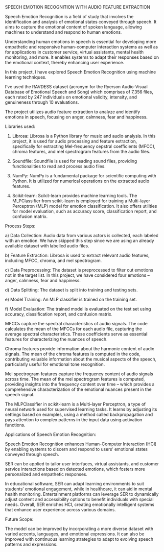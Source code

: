 SPEECH EMOTION RECOGNITION WITH AUDIO FEATURE EXTRACTION

Speech Emotion Recognition is a field of study that involves the identification and analysis of emotional states conveyed through speech. It aims to capture the emotional content of spoken language, allowing machines to understand and respond to human emotions.

Understanding human emotions in speech is essential for developing more empathetic and responsive human-computer interaction systems as well as for applications in customer service, virtual assistants, mental health monitoring, and more. It enables systems to adapt their responses based on the emotional context, thereby enhancing user experience.

In this project, I have explored Speech Emotion Recognition using machine learning techniques. 

I’ve used the RAVDESS dataset (acronym for the Ryerson Audio-Visual Database of Emotional Speech and Song) which comprises of 7,356 files, each rated by 247 individuals on emotional validity, intensity, and genuineness through 10 evaluations.

The project utilizes audio feature extraction to analyze and identify emotions in speech, focusing on anger, calmness, fear and happiness.

Libraries used:

1) Librosa: Librosa is a Python library for music and audio analysis. In this project, it is used for audio processing and feature extraction, specifically for extracting Mel-frequency cepstral coefficients (MFCC), chroma features, and mel spectrogram features from the audio files.

2) Soundfile: Soundfile is used for reading sound files, providing functionalities to read and process audio files.

3) NumPy: NumPy is a fundamental package for scientific computing with Python. It is utilized for numerical operations on the extracted audio features.

4) Scikit-learn: Scikit-learn provides machine learning tools. The MLPClassifier from scikit-learn is employed for training a Multi-layer Perceptron (MLP) model for emotion classification. It also offers utilities for model evaluation, such as accuracy score, classification report, and confusion matrix.

Process Steps:

a) Data Collection: Audio data from various actors is collected, each labeled with an emotion. We have skipped this step since we are using an already available dataset with labelled audio files.

b) Feature Extraction: Librosa is used to extract relevant audio features, including MFCC, chroma, and mel spectrogram.

c) Data Preprocessing: The dataset is preprocessed to filter out emotions not in the target list. In this project, we have considered four emotions – anger, calmness, fear and happiness.

d) Data Splitting: The dataset is split into training and testing sets.

e) Model Training: An MLP classifier is trained on the training set.

f) Model Evaluation: The trained model is evaluated on the test set using accuracy, classification report, and confusion matrix.

MFCCs capture the spectral characteristics of audio signals.
The code calculates the mean of the MFCCs for each audio file, capturing the average spectral characteristics. These coefficients serve as essential features for characterizing the nuances of speech.

Chroma features provide information about the harmonic content of audio signals.
The mean of the chroma features is computed in the code, contributing valuable information about the musical aspects of the speech, particularly useful for emotional tone recognition.

Mel spectrogram features capture the frequency content of audio signals across time. 
The mean of the mel spectrogram features is computed, providing insights into the frequency content over time – which provides a comprehensive characterization of the emotional nuances present in the speech signal.

The MLPClassifier in scikit-learn is a Multi-layer Perceptron, a type of neural network used for supervised learning tasks. It learns by adjusting its settings based on examples, using a method called backpropagation and pays attention to complex patterns in the input data using activation functions.


Applications of Speech Emotion Recognition:

Speech Emotion Recognition enhances Human-Computer Interaction (HCI) by enabling systems to discern and respond to users’ emotional states conveyed through speech. 

SER can be applied to tailor user interfaces, virtual assistants, and customer service interactions based on detected emotions, which fosters more personalized and empathetic responses. 

In educational software, SER can adapt learning environments to suit students’ emotional engagement, while in healthcare, it can aid in mental health monitoring. Entertainment platforms can leverage SER to dynamically adjust content and accessibility options to benefit individuals with special needs. Overall, SER enriches HCI, creating emotionally intelligent systems that enhance user experience across various domains.


Future Scope:

The model can be improved by incorporating a more diverse dataset with varied accents, languages, and emotional expressions. It can also be improved with continuous learning strategies to adapt to evolving speech patterns and expressions. 

 
